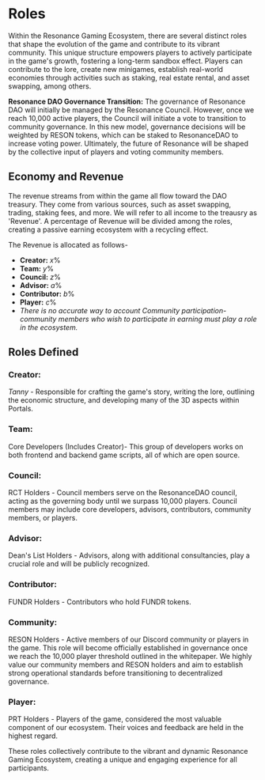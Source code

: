 # Roles

Within the Resonance Gaming Ecosystem, there are several distinct roles that shape the evolution of the game and contribute to its vibrant community. This unique structure empowers players to actively participate in the game's growth, fostering a long-term sandbox effect. Players can contribute to the lore, create new minigames, establish real-world economies through activities such as staking, real estate rental, and asset swapping, among others.

**Resonance DAO Governance Transition:** The governance of Resonance DAO will initially be managed by the Resonance Council. However, once we reach 10,000 active players, the Council will initiate a vote to transition to community governance. In this new model, governance decisions will be weighted by RESON tokens, which can be staked to ResonanceDAO to increase voting power. Ultimately, the future of Resonance will be shaped by the collective input of players and voting community members.

## Economy and Revenue

The revenue streams from within the game all flow toward the DAO treasury. They come from various sources, such as asset swapping, trading, staking fees, and more. We will refer to all income to the treausry as 'Revenue'. A percentage of Revenue will be divided among the roles, creating a passive earning ecosystem with a recycling effect. 

The Revenue is allocated as follows-

- **Creator:** *x*%
- **Team:** *y*%
- **Council:** *z*%
- **Advisor:** *a*%
- **Contributor:** *b*%
- **Player:** *c*%
- *There is no accurate way to account Community participation- community members who wish to participate in earning must play a role in the ecosystem.*

## Roles Defined

### **Creator:** 
*Tanny* - Responsible for crafting the game's story, writing the lore, outlining the economic structure, and developing many of the 3D aspects within Portals. 

### **Team:** 
Core Developers (Includes Creator)- This group of developers works on both frontend and backend game scripts, all of which are open source.

### **Council:** 
RCT Holders - Council members serve on the ResonanceDAO council, acting as the governing body until we surpass 10,000 players. Council members may include core developers, advisors, contributors, community members, or players.

### **Advisor:** 
Dean's List Holders - Advisors, along with additional consultancies, play a crucial role and will be publicly recognized.

### **Contributor:** 
FUNDR Holders - Contributors who hold FUNDR tokens. 

### **Community:** 
RESON Holders - Active members of our Discord community or players in the game. This role will become officially established in governance once we reach the 10,000 player threshold outlined in the whitepaper. We highly value our community members and RESON holders and aim to establish strong operational standards before transitioning to decentralized governance.

### **Player:** 
PRT Holders - Players of the game, considered the most valuable component of our ecosystem. Their voices and feedback are held in the highest regard.

These roles collectively contribute to the vibrant and dynamic Resonance Gaming Ecosystem, creating a unique and engaging experience for all participants.

